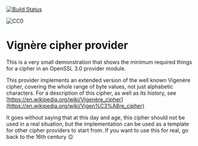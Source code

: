 [![Build Status](https://travis-ci.com/provider-corner/vigenere.svg?branch=master)](https://travis-ci.com/provider-corner/vigenere)

![CC0](http://i.creativecommons.org/p/zero/1.0/88x15.png)

Vignère cipher provider
=======================

This is a very small demonstration that shows the minimum required
things for a cipher in an OpenSSL 3.0 provider module.

This provider implements an extended version of the well known
Vigenère cipher, covering the whole range of byte values, not just
alphabetic characters.
For a description of this cipher, as well as its history, see
[https://en.wikipedia.org/wiki/Vigenère_cipher](https://en.wikipedia.org/wiki/Vigen%C3%A8re_cipher)

It goes without saying that at this day and age, this cipher should
not be used in a real situation, but the implementation can be used as
a template for other cipher providers to start from.
If you want to use this for real, go back to the 16th century :wink:

